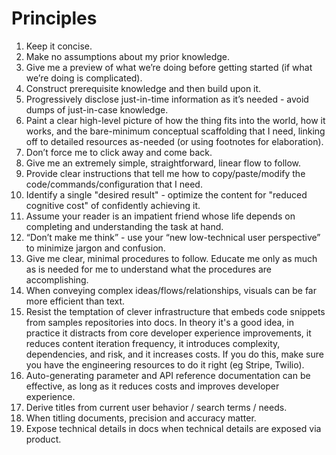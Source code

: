 # Principles

1. Keep it concise.
2. Make no assumptions about my prior knowledge.
3. Give me a preview of what we’re doing before getting started (if what we’re doing is complicated).
4. Construct prerequisite knowledge and then build upon it.
5. Progressively disclose just-in-time information as it’s needed - avoid dumps of just-in-case knowledge.
6. Paint a clear high-level picture of how the thing fits into the world, how it works, and the bare-minimum conceptual scaffolding that I need, linking off to detailed resources as-needed (or using footnotes for elaboration).
7. Don’t force me to click away and come back.
8. Give me an extremely simple, straightforward, linear flow to follow.
9. Provide clear instructions that tell me how to copy/paste/modify the code/commands/configuration that I need.
10. Identify a single "desired result" - optimize the content for "reduced cognitive cost" of confidently achieving it.
11. Assume your reader is an impatient friend whose life depends on completing and understanding the task at hand.
12. “Don’t make me think” - use your “new low-technical user perspective” to minimize jargon and confusion.
13. Give me clear, minimal procedures to follow. Educate me only as much as is needed for me to understand what the procedures are accomplishing.
14. When conveying complex ideas/flows/relationships, visuals can be far more efficient than text.
15. Resist the temptation of clever infrastructure that embeds code snippets from samples repositories into docs. In theory it's a good idea, in practice it distracts from core developer experience improvements, it reduces content iteration frequency, it introduces complexity, dependencies, and risk, and it increases costs. If you do this, make sure you have the engineering resources to do it right (eg Stripe, Twilio).
16. Auto-generating parameter and API reference documentation can be effective, as long as it reduces costs and improves developer experience.
17. Derive titles from current user behavior / search terms / needs.
18. When titling documents, precision and accuracy matter.
19. Expose technical details in docs when technical details are exposed via product.
